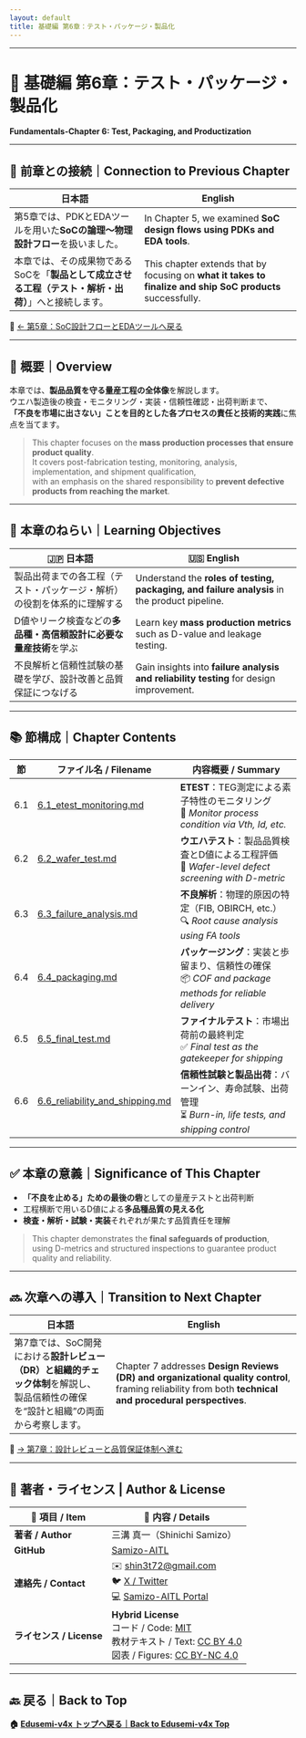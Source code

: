 ```yaml
---
layout: default
title: 基礎編 第6章：テスト・パッケージ・製品化
---
```


---

# 📘 基礎編 第6章：テスト・パッケージ・製品化  
**Fundamentals-Chapter 6: Test, Packaging, and Productization**

---

## 🔁 前章との接続｜Connection to Previous Chapter

| 日本語                                                                                                      | English                                                                                                      |
|-------------------------------------------------------------------------------------------------------------|--------------------------------------------------------------------------------------------------------------|
| 第5章では、PDKとEDAツールを用いた**SoCの論理〜物理設計フロー**を扱いました。                                 | In Chapter 5, we examined **SoC design flows using PDKs and EDA tools**.                                    |
| 本章では、その成果物であるSoCを「**製品として成立させる工程（テスト・解析・出荷）**」へと接続します。         | This chapter extends that by focusing on **what it takes to finalize and ship SoC products** successfully.  |

📎 [← 第5章：SoC設計フローとEDAツールへ戻る](../chapter5_soc_design_flow/README.md)

---

## 🧭 概要｜Overview

本章では、**製品品質を守る量産工程の全体像**を解説します。  
ウエハ製造後の検査・モニタリング・実装・信頼性確認・出荷判断まで、  
**「不良を市場に出さない」ことを目的とした各プロセスの責任と技術的実践**に焦点を当てます。

> This chapter focuses on the **mass production processes that ensure product quality**.  
> It covers post-fabrication testing, monitoring, analysis, implementation, and shipment qualification,  
> with an emphasis on the shared responsibility to **prevent defective products from reaching the market**.

---

## 🎯 本章のねらい｜Learning Objectives

| 🇯🇵 日本語                                                                                  | 🇺🇸 English                                                                                   |
|-------------------------------------------------------------------------------------------|----------------------------------------------------------------------------------------------|
| 製品出荷までの各工程（テスト・パッケージ・解析）の役割を体系的に理解する                         | Understand the **roles of testing, packaging, and failure analysis** in the product pipeline. |
| D値やリーク検査などの**多品種・高信頼設計に必要な量産技術**を学ぶ                                | Learn key **mass production metrics** such as D-value and leakage testing.                   |
| 不良解析と信頼性試験の基礎を学び、設計改善と品質保証につなげる                                   | Gain insights into **failure analysis and reliability testing** for design improvement.       |

---

## 📚 節構成｜Chapter Contents

| 節 | ファイル名 / Filename | 内容概要 / Summary |
|----|------------------------|---------------------|
| 6.1 | [6.1_etest_monitoring.md](6.1_etest_monitoring.md) | **ETEST**：TEG測定による素子特性のモニタリング<br>📐 *Monitor process condition via Vth, Id, etc.* |
| 6.2 | [6.2_wafer_test.md](6.2_wafer_test.md) | **ウエハテスト**：製品品質検査とD値による工程評価<br>🧪 *Wafer-level defect screening with D-metric* |
| 6.3 | [6.3_failure_analysis.md](6.3_failure_analysis.md) | **不良解析**：物理的原因の特定（FIB, OBIRCH, etc.）<br>🔍 *Root cause analysis using FA tools* |
| 6.4 | [6.4_packaging.md](6.4_packaging.md) | **パッケージング**：実装と歩留まり、信頼性の確保<br>📦 *COF and package methods for reliable delivery* |
| 6.5 | [6.5_final_test.md](6.5_final_test.md) | **ファイナルテスト**：市場出荷前の最終判定<br>✅ *Final test as the gatekeeper for shipping* |
| 6.6 | [6.6_reliability_and_shipping.md](6.6_reliability_and_shipping.md) | **信頼性試験と製品出荷**：バーンイン、寿命試験、出荷管理<br>⏳ *Burn-in, life tests, and shipping control* |

---

## ✅ 本章の意義｜Significance of This Chapter

- **「不良を止める」ための最後の砦**としての量産テストと出荷判断  
- 工程横断で用いるD値による**多品種品質の見える化**
- **検査・解析・試験・実装**それぞれが果たす品質責任を理解

> This chapter demonstrates the **final safeguards of production**,  
> using D-metrics and structured inspections to guarantee product quality and reliability.

---

## 🔜 次章への導入｜Transition to Next Chapter

| 日本語                                                                                                   | English                                                                                              |
|----------------------------------------------------------------------------------------------------------|--------------------------------------------------------------------------------------------------------|
| 第7章では、SoC開発における**設計レビュー（DR）と組織的チェック体制**を解説し、<br>製品信頼性の確保を“設計と組織”の両面から考察します。 | Chapter 7 addresses **Design Reviews (DR) and organizational quality control**, framing reliability from both **technical and procedural perspectives**. |

📎 [→ 第7章：設計レビューと品質保証体制へ進む](../chapter7_design_review_and_org/README.md)

---

## 👤 **著者・ライセンス | Author & License**

| 📌 項目 / Item | 📄 内容 / Details |
|------|------|
| **著者 / Author** | 三溝 真一（Shinichi Samizo） |
| **GitHub** | [Samizo-AITL](https://github.com/Samizo-AITL) |
| **連絡先 / Contact** | ✉️ [shin3t72@gmail.com](mailto:shin3t72@gmail.com)<br>🐦 [X / Twitter](https://x.com/shin3t72)<br>💻 [Samizo-AITL Portal](https://samizo-aitl.github.io/) |
| **ライセンス / License** | **Hybrid License**<br>コード / Code: [MIT](https://opensource.org/licenses/MIT)<br>教材テキスト / Text: [CC BY 4.0](https://creativecommons.org/licenses/by/4.0/)<br>図表 / Figures: [CC BY-NC 4.0](https://creativecommons.org/licenses/by-nc/4.0/) |

---

## 🔙 戻る｜Back to Top
**🏠 [Edusemi-v4x トップへ戻る｜Back to Edusemi-v4x Top](../README.md)**
